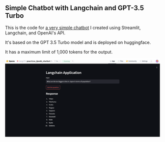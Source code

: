 ## Simple Chatbot with Langchain and GPT-3.5 Turbo

This is the code for [a very simple chatbot](https://huggingface.co/spaces/Sang172/practice_QandA_chatbot) I created using Streamlit, Langchain, and OpenAI's API.

It's based on the GPT 3.5 Turbo model and is deployed on huggingface.

It has a maximum limit of 1,000 tokens for the output.

![chatbot](snapshot.png)